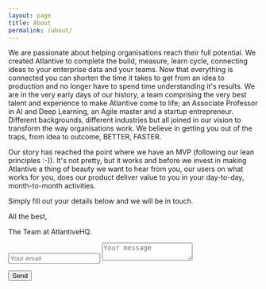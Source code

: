 ```yaml
---
layout: page
title: About
permalink: /about/
---
```


We are passionate about helping organisations reach their full potential.  We created Atlantive to complete the build, measure, learn cycle, connecting ideas to your enterprise data and your teams. Now that everything is connected you can shorten the time it takes to get from an idea to production and no longer have to spend time understanding it's results. We are in the very early days of our history, a team comprising the very best talent and experience to make Atlantive come to life; an Associate Professor in AI and Deep Learning, an Agile master and a startup entrepreneur. Different backgrounds, different industries but all joined in our vision to transform the way organisations work.  We believe in getting you out of the traps, from idea to outcome, BETTER, FASTER.

Our story has reached the point where we have an MVP (following our lean principles :-)).  It's not pretty, but it works and before we invest in making Atlantive a thing of beauty we want to hear from you, our users on what works for you, does our product deliver value to you in your day-to-day, month-to-month activities. 

Simply fill out your details below and we will be in touch.  

All the best, 

The Team at AtlantiveHQ. 

<form method="POST" action="http://formspree.io/atlantivehq@atlantive.com">
  <input type="email" name="email" placeholder="Your email">
  
  <textarea name="message" placeholder="Your message"></textarea>
  
  <button type="submit">Send</button>
</form>
